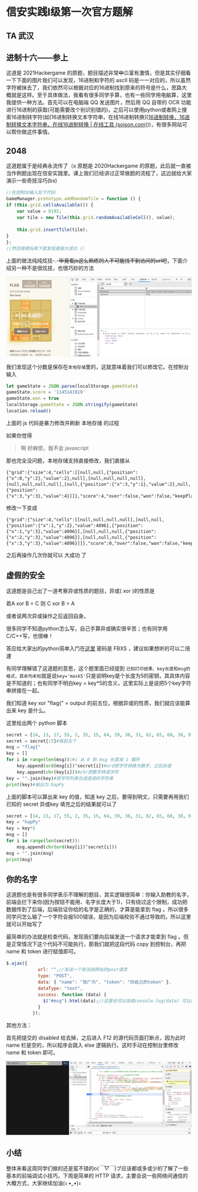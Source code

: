# 信安实践I级第一次官方题解

## TA 武汉

## 进制十六——参上

这道是 2021Hackergame 的原题，题目描述非常<del>中二</del>富有激情，但是其实仔细看一下下面的图片我们可以发现，16进制和字符的 ascII 码是一一对应的，所以虽然字符被抹去了，我们依然可以根据对应的16进制找到原来的符号是什么，思路大概就是这样。至于具体做法，我看有很多同学手算，也有一些同学用电脑算，这里我提供一种方法。首先可以在电脑端 QQ 发送图片，然后用 QQ 自带的 OCR 功能进行16进制的获取(可能需要改个别识别错的)，之后可以使用python或者网上搜索16进制转字符(如[16进制转换文本字符串，在线16进制转换]([16进制转换，16进制转换文本字符串，在线16进制转换 | 在线工具 (sojson.com)](https://www.sojson.com/hexadecimal.html)))，有很多网站可以帮你做这件事情。

## 2048

这道题属于是经典永流传了（x 原题是 2020Hackergame 的原题，此后就一直被当作例题出现在信安实践里。课上我们已经讲过正常做题的流程了，这边就给大家演示一些奇技淫巧(bs)

```javascript
//在控制台输入如下代码
GameManager.prototype.addRandomTile = function () {
if (this.grid.cellsAvailable()) {
    var value = 8192;
    var tile = new Tile(this.grid.randomAvailableCell(), value);

    this.grid.insertTile(tile);
}
};
//然后随便玩两下就发现直接大成功（（
```

上面的做法纯纯炫技-.-<del>毕竟看js这么熟练的人不可能找不到访问的url吧</del>，下面介绍另一种不是很炫技，也很巧妙的方法

![1](../pics/1.png)

我们发现这个分数是保存在`本地存储`里的，这就意味着我们可以修改它。在控制台输入

```javascript
let gameState = JSON.parse(localStorage.gameState)
gameState.score = '1145141919'
gameState.won = true
localStorage.gameState = JSON.stringify(gameState)
location.reload()
```

上面的 js 代码是暴力修改并刷新 本地存储 的过程

如果你觉得

> 啊 好麻烦，我不会 javascript

那也完全没问题，本地存储支持直接修改，我们直接从

```
{"grid":{"size":4,"cells":[[null,null,{"position":{"x":0,"y":2},"value":2},null],[null,null,null,null],[null,null,null,null],[null,{"position":{"x":3,"y":1},"value":2},null,{"position":{"x":3,"y":3},"value":4}]]},"score":4,"over":false,"won":false,"keepPlaying":false}
```

修改一下变成

```
{"grid":{"size":4,"cells":[[null,null,null,null],[null,null,{"position":{"x":1,"y":2},"value":4096},{"position":{"x":1,"y":3},"value":4096}],[null,null,null,{"position":{"x":2,"y":3},"value":4096}],[null,null,null,{"position":{"x":3,"y":3},"value":4096}]]},"score":0,"over":false,"won":false,"keepPlaying":false}
```

之后再操作几次你就可以 大成功 了

## 虚假的安全

这道题是自己出了一道考察异或性质的题目，异或( xor )的性质是

若A xor B = C 则 C xor B = A

或者说两次异或操作之后返回自身。

很多同学不知道python怎么写，自己手算异或确实很辛苦；也有同学用C/C++写，也很棒！

答应给大家出的python简单入门在[这里](https://meeting.tencent.com/v2/cloud-record/share?id=38b5aa4a-f993-450c-8502-745caa5b7e21&from=3&is-single=true) 密码是 FBXS ，建议如果想听的可以二倍速

有同学理解错了这道题的意思，这个题里面已经提到 `已知打印结果、key长度和msg的格式，其余均未知`就是说`key='mask5'`只是说明key是个长度为5的密钥，其具体内容是不知道的；也有同学不明白key = key*5的含义，这里实际上是说把5个key字符串拼接在一起。

我们知道 key xor "flag{" = output 的前五位，根据异或的性质，我们就应该能算出来 key 是什么。

这里给出两个 python 脚本

```python
secret = [14, 13, 17, 55, 2, 35, 15, 64, 39, 38, 31, 82, 65, 60, 38, 9, 35, 31, 38, 13, 55, 57, 64, 2, 4]
secret = secret[:5]#取前五个
msg = "flag{"
key = []
for i in range(len(msg)):#i 从 0 到 msg 长度减 1 循环
    key.append(ord(msg[i])^secret[i])#ord把字符转换为数字，之后异或
    key.append(chr(key[i]))#chr把数字转成字符
key = "".join(key)#把字符列表合成连续的字符串
print(key)#输出为:hapPy
```

上面的脚本可以算出来 key 的值，知道 key 之后，要得到明文，只需要再用我们已知的 secret 异或key 填充之后的结果就可以了

```python
secret = [14, 13, 17, 55, 2, 35, 15, 64, 39, 38, 31, 82, 65, 60, 38, 9, 35, 31, 38, 13, 55, 57, 64, 2, 4]
key = "hapPy"
key = key*5
msg = []
for i in range(len(secret)):
    msg.append(chr(ord(key[i])^secret[i]))
msg = "".join(msg)
print(msg)
```

## 你的名字

这道题也是有很多同学表示不理解的题目，其实逻辑很简单：你输入助教的名字，前端会拦下来你(因为按钮不能用、名字长度大于1)，只有绕过这个限制，成功把数据传到了后端，后端验证你给的名字是正确的，才算是能拿到 flag 。所以很多同学问怎么输了一个字符会报500错误，是因为后端校验不通过导致的。所以这里就可以开始写了

最简单的办法就是检查代码，发现我们要向后端发送一个请求才能拿到 flag 。但是正常情况下这个代码不可能执行，那我们就把这段代码 copy 到控制台，再把 name 和 token 进行赋值即可。

```javascript
$.ajax({
            url: "",//发送一个到当前网址的post请求
            type: "POST",
            data: { "name": "张广为", "token": "你自己的token" },
            dataType: "text",
            success: function (data) {
              $("#msg").html(data);//这里也可以改成console.log(data) 可以直接打印出来内容
            }
          });
```

其他方法：

首先把提交的 disabled 给去掉，之后进入 F12 的源代码页面打断点，因为此时 name 栏是空的，所以程序会跳入 else 逻辑执行。这时手动在控制台里修改 name 和 token 即可。

![2](../pics/2.png)

## 小结

整体来看这周同学们做的还是蛮不错的o(*￣▽￣*)ブ应该都或多或少的了解了一些基本的前端调试小技巧，下周是简单的 HTTP 请求，主要会说一些网络间通信的大概方式，大家继续加油(ง •_•)ง

